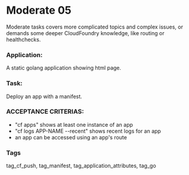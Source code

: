 # Moderate 05
Moderate tasks covers more complicated topics and complex issues,
or demands some deeper  CloudFoundry  knowledge, like routing or
healthchecks.
 
### Application:
A static golang  application showing html page. 

### Task:
Deploy an app with a manifest.

### ACCEPTANCE CRITERIAS:
- "cf apps" shows at least one instance of an app
- "cf logs APP-NAME --recent" shows recent logs for an app
- an app can be accessed using an app's route

### Tags
tag_cf_push, tag_manifest, tag_application_attributes, tag_go
